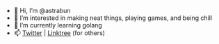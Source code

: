 - 👋 Hi, I’m @astrabun
- 👀 I’m interested in making neat things, playing games, and being chill
- 🌱 I’m currently learning golang
- 📫 [Twitter](https://twitter.com/astra_bun) | [Linktree](https://linktr.ee/astra.bun) (for others)

